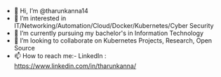 - 👋 Hi, I’m @tharunkanna14
- 👀 I’m interested in IT/Networking/Automation/Cloud/Docker/Kubernetes/Cyber Security
- 🌱 I’m currently pursuing my bachelor's in Information Technology
- 💞️ I’m looking to collaborate on Kubernetes Projects, Research, Open Source
- 📫 How to reach me:-
                      LinkedIn : https://www.linkedin.com/in/tharunkanna/

<!---
tharunkanna14/tharunkanna14 is a ✨ special ✨ repository because its `README.md` (this file) appears on your GitHub profile.
You can click the Preview link to take a look at your changes.
--->
